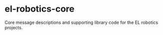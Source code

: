 el-robotics-core
================

Core message descriptions and supporting library code for the EL robotics projects.
